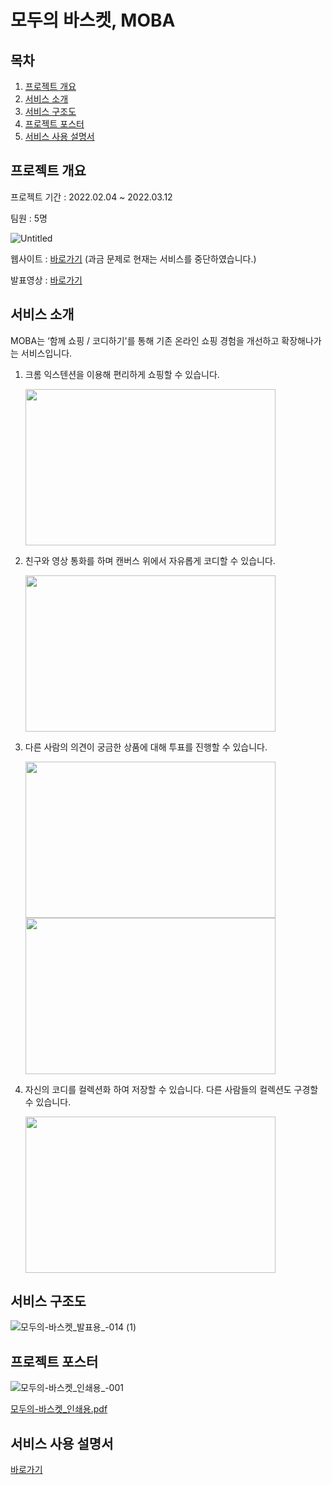 # 모두의 바스켓, MOBA

## 목차

1.  [프로젝트 개요](#프로젝트-개요)
2.  [서비스 소개](#서비스-소개)
3.  [서비스 구조도](#서비스-구조도)
4.  [프로젝트 포스터](#프로젝트-포스터)
5.  [서비스 사용 설명서](#서비스-사용-설명서)


## 프로젝트 개요

프로젝트 기간 : 2022.02.04 ~ 2022.03.12

팀원 : 5명

![Untitled](https://user-images.githubusercontent.com/70636283/158506932-26f1e4aa-ce07-4e98-9092-2965cee73390.png)

웹사이트 : [바로가기](https://moba-shop.net) (과금 문제로 현재는 서비스를 중단하였습니다.)

발표영상 : [바로가기](https://www.youtube.com/watch?v=l02mPrpn0rc)


## 서비스 소개

MOBA는 ‘함께 쇼핑 / 코디하기'를 통해 기존 온라인 쇼핑 경험을 개선하고 확장해나가는 서비스입니다.


1. 크롬 익스텐션을 이용해 편리하게 쇼핑할 수 있습니다.
    <br>

    <img src = "https://user-images.githubusercontent.com/46275039/158514860-d92a01d9-bf08-4fb2-99ec-be6930b778a7.gif" width="400" height="250">

    
2. 친구와 영상 통화를 하며 캔버스 위에서 자유롭게 코디할 수 있습니다.
    <br> 
    
    <img src = "https://user-images.githubusercontent.com/92354996/158513632-af0f9dae-f13a-47fe-b1c3-4a109eb1f98a.gif" width="400" height="250">
    

3. 다른 사람의 의견이 궁금한 상품에 대해 투표를 진행할 수 있습니다.
    <br>
    
    <img src = "https://user-images.githubusercontent.com/46275039/158517272-9aa195c8-ac94-496e-a3fb-dfac908e7487.gif" width="400" height="250">
    <br>
    <img src = "https://user-images.githubusercontent.com/76726411/158535304-28b1e492-282b-46e4-8f88-266a0548e380.gif" width="400" height="250">

    
4. 자신의 코디를 컬렉션화 하여 저장할 수 있습니다. 다른 사람들의 컬렉션도 구경할 수 있습니다.
    <br>
    
    <img src = "https://user-images.githubusercontent.com/76726411/158522047-081f3746-a963-41ec-ae6e-797b00a58dc2.gif" width="400" height="250">


## 서비스 구조도

![모두의-바스켓_발표용_-014 (1)](https://user-images.githubusercontent.com/70636283/158507753-5cc032ba-bae0-43a7-855b-127bb8cbc047.png)


## 프로젝트 포스터


![모두의-바스켓_인쇄용_-001](https://user-images.githubusercontent.com/70636283/158522770-c5c68c27-db3b-41a6-b459-30e23fd7e351.jpg)

[모두의-바스켓_인쇄용.pdf](https://github.com/bewisesh91/MOBA/files/8258564/-._.pdf)


## 서비스 사용 설명서

[바로가기](https://www.notion.so/MOBA-10735eb895714cea8f106abae2150996)


